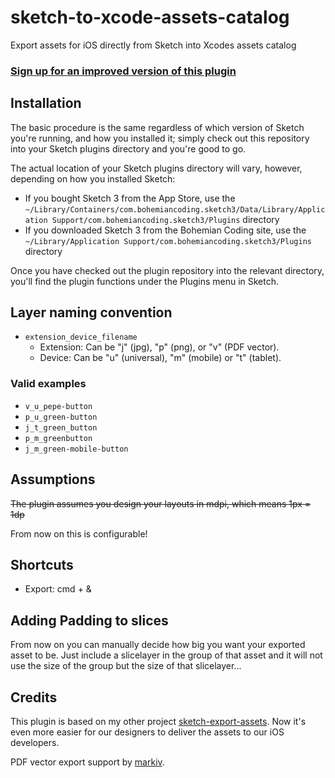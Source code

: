 # sketch-to-xcode-assets-catalog

Export assets for iOS directly from Sketch into Xcodes assets catalog

### [Sign up for an improved version of this plugin]

[Sign up for an improved version of this plugin]:http://sketchexporter.co/

## Installation

The basic procedure is the same regardless of which version of Sketch
you're running, and how you installed it; simply check out this
repository into your Sketch plugins directory and you're good to go.

The actual location of your Sketch plugins directory will vary,
however, depending on how you installed Sketch:

* If you bought Sketch 3 from the App Store, use the
  `~/Library/Containers/com.bohemiancoding.sketch3/Data/Library/Application Support/com.bohemiancoding.sketch3/Plugins`
  directory
* If you downloaded Sketch 3 from the Bohemian Coding site, use the
  `~/Library/Application Support/com.bohemiancoding.sketch3/Plugins`
  directory

Once you have checked out the plugin repository into the relevant
directory, you'll find the plugin functions under the Plugins menu in Sketch.

## Layer naming convention

* `extension_device_filename`
  * Extension: Can be "j" (jpg), "p" (png), or "v" (PDF vector).
  * Device: Can be "u" (universal), "m" (mobile) or "t" (tablet).

### Valid examples
* `v_u_pepe-button`
* `p_u_green-button`
* `j_t_green_button`
* `p_m_greenbutton`
* `j_m_green-mobile-button`

## Assumptions

~~The plugin assumes you design your layouts in mdpi, which means 1px = 1dp~~

From now on this is configurable!

## Shortcuts

* Export: cmd + &

## Adding Padding to slices
From now on you can manually decide how big you want your exported asset to be. Just include a slicelayer in the group of that asset and it will not use the size of the group but the size of that slicelayer...

## Credits
This plugin is based on my other project [sketch-export-assets]. Now it's even more easier for our designers to deliver the assets to our iOS developers.


[sketch-export-assets]:https://github.com/geertwille/sketch-export-assets

PDF vector export support by [markiv](https://github.com/markiv).

